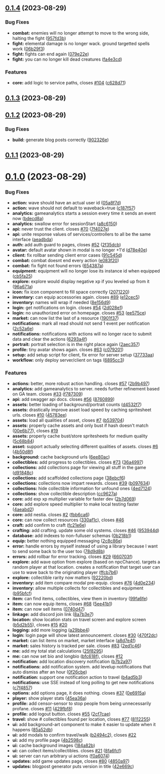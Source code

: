 ## [0.1.4](https://github.com/After-The-End-Of-All-Things/game/compare/v0.1.3...v0.1.4) (2023-08-29)


### Bug Fixes

* **combat:** enemies will no longer attempt to move to the wrong side, halting the fight ([957fd3b](https://github.com/After-The-End-Of-All-Things/game/commit/957fd3bcf1452452a27906f09267821b116f2643))
* **fight:** elemental damage is no longer wack. ground targetted spells work ([06b29f3](https://github.com/After-The-End-Of-All-Things/game/commit/06b29f37871eb6ae2f761090cbeb9138e03e15be))
* **fight:** fights can end again ([079e22e](https://github.com/After-The-End-Of-All-Things/game/commit/079e22ea0369f4f757bb3c9ea48f867c1b7b7ba4))
* **fight:** you can no longer kill dead creatures ([fa4e3cd](https://github.com/After-The-End-Of-All-Things/game/commit/fa4e3cd0b89fd96cbef413070fb600328f71c25c))


### Features

* **core:** add logic to service paths, closes [#104](https://github.com/After-The-End-Of-All-Things/game/issues/104) ([c628d71](https://github.com/After-The-End-Of-All-Things/game/commit/c628d712e68c251880c6ea987b469e8d1588a1f1))



## [0.1.3](https://github.com/After-The-End-Of-All-Things/game/compare/v0.1.2...v0.1.3) (2023-08-29)



## [0.1.2](https://github.com/After-The-End-Of-All-Things/game/compare/v0.1.1...v0.1.2) (2023-08-29)


### Bug Fixes

* **build:** generate blog posts correctly ([902326e](https://github.com/After-The-End-Of-All-Things/game/commit/902326e02eadef087c092d4bc156a0e5ad08a4be))



## [0.1.1](https://github.com/After-The-End-Of-All-Things/game/compare/v0.1.0...v0.1.1) (2023-08-29)



# [0.1.0](https://github.com/After-The-End-Of-All-Things/game/compare/0f26cbec9622f89edc58468e6a454b0abd7ea137...v0.1.0) (2023-08-29)


### Bug Fixes

* **action:** wave should have an actual user id ([05a8f7d](https://github.com/After-The-End-Of-All-Things/game/commit/05a8f7d23432d18fba519b9c8d61c296500a3de8))
* **action:** wave should not default to waveback=true ([c187f57](https://github.com/After-The-End-Of-All-Things/game/commit/c187f57bb41617374cd39be82dfc12bbb13b75ba))
* **analytics:** gameanalytics starts a session every time it sends an event now ([bdecd8a](https://github.com/After-The-End-Of-All-Things/game/commit/bdecd8a92ad256978603a8e437d6e89b386e26f7))
* **analytics:** swallow error for sessionStart ([a8c6150](https://github.com/After-The-End-Of-All-Things/game/commit/a8c61500403803ef469c5900302061996a4fbe7c))
* **api:** never trust the client. closes [#70](https://github.com/After-The-End-Of-All-Things/game/issues/70) ([7f4027e](https://github.com/After-The-End-Of-All-Things/game/commit/7f4027e8ed32edc2ee0423a385a9a5828efe1ed8))
* **api:** unite response values of services/controllers to all be the same interface ([aeadbda](https://github.com/After-The-End-Of-All-Things/game/commit/aeadbda27264eee5b8d7146b91b58c961067c33b))
* **auth:** add auth guard to pages, closes [#52](https://github.com/After-The-End-Of-All-Things/game/issues/52) ([2f35dcb](https://github.com/After-The-End-Of-All-Things/game/commit/2f35dcb022e36d772a797872ea36a8e8b10b9da7))
* **avatar:** default avatar shown in modal is no longer +1'd ([d78e40e](https://github.com/After-The-End-Of-All-Things/game/commit/d78e40e880838e7f4c7e565111f1893cd47a019e))
* **client:** fix rollbar sending client error cases ([91c545d](https://github.com/After-The-End-Of-All-Things/game/commit/91c545d2bb551292566b4e8f70acf07d3c10dc56))
* **combat:** combat doesnt end every action ([e083f20](https://github.com/After-The-End-Of-All-Things/game/commit/e083f20c651274904b6c51e2c569e408490adb9d))
* **combat:** fix fight not found errors ([654387a](https://github.com/After-The-End-Of-All-Things/game/commit/654387a07a00b48f7ec637648abc081665a3f660))
* **equipment:** equipment will no longer lose its instance id when equipped ([cb5fa25](https://github.com/After-The-End-Of-All-Things/game/commit/cb5fa2512945f6665f1e405b55b30b5b52e76d40))
* **explore:** explore would display negative xp if you leveled up from it ([96a671a](https://github.com/After-The-End-Of-All-Things/game/commit/96a671a0719bd0716a6c09fbd9e76918daa72817))
* **icon:** fix icon component to fill space correctly ([2071220](https://github.com/After-The-End-Of-All-Things/game/commit/2071220588ebc0fb8c8aff8ca15101373802297b))
* **inventory:** can equip accessories again. closes [#89](https://github.com/After-The-End-Of-All-Things/game/issues/89) ([e12cec5](https://github.com/After-The-End-Of-All-Things/game/commit/e12cec59b1e180e61880eafd63cfd1509ddc1b5d))
* **inventory:** names will wrap if needed ([8e156d9](https://github.com/After-The-End-Of-All-Things/game/commit/8e156d9bb6fce513068f99de38210076bb6f7dd7))
* **login:** get notifications on login. closes [#54](https://github.com/After-The-End-Of-All-Things/game/issues/54) ([2d028e1](https://github.com/After-The-End-Of-All-Things/game/commit/2d028e11948a265d6fb13ef0648287f4bb278d84))
* **login:** no unauthorized error on homepage. closes [#53](https://github.com/After-The-End-Of-All-Things/game/issues/53) ([ee575ce](https://github.com/After-The-End-Of-All-Things/game/commit/ee575cea151f3dc2889a8c6622c92b004cfc82f4))
* **market:** can now list the last of a resource ([1901f37](https://github.com/After-The-End-Of-All-Things/game/commit/1901f37b07460b9a75eac1168f8a6c425f945e87))
* **notifications:** mark all read should not send 1 event per notification ([2c52a6e](https://github.com/After-The-End-Of-All-Things/game/commit/2c52a6efb4a0f6f977b96a4eac994b125c9bcdfd))
* **notifications:** notifications with actions will no longer race to submit data and clear the actions ([6293a4f](https://github.com/After-The-End-Of-All-Things/game/commit/6293a4f49bb8be0407e8aea6660e556ad704b146))
* **portrait:** portrait selection is in the right place again ([2aec357](https://github.com/After-The-End-Of-All-Things/game/commit/2aec3577dcd2c0401212642d9007074cbae86413))
* **profile:** tiny avatar shows again. closes [#63](https://github.com/After-The-End-Of-All-Things/game/issues/63) ([c079201](https://github.com/After-The-End-Of-All-Things/game/commit/c079201e1a6198efd7e7e6d798a3f9e1b7b960b2))
* **setup:** add setup script for client, fix error for server setup ([37733aa](https://github.com/After-The-End-Of-All-Things/game/commit/37733aaff5e94ef43e80999fbd81721c41efa0df))
* **workflow:** only deploy server/client on tags ([6895cc3](https://github.com/After-The-End-Of-All-Things/game/commit/6895cc3ba174f15222f652956d9f1ab61a7308e8))


### Features

* **actions:** better, more robust action handling. closes [#57](https://github.com/After-The-End-Of-All-Things/game/issues/57) ([2b9b497](https://github.com/After-The-End-Of-All-Things/game/commit/2b9b497c3e8e009865bf4868b89dcd1954657187))
* **analytics:** add gameanalytics to server. needs further refinement based on GA team. closes [#33](https://github.com/After-The-End-Of-All-Things/game/issues/33) ([f787309](https://github.com/After-The-End-Of-All-Things/game/commit/f7873097ff7b71bd3bc7e3eca8239ccfc5c83547))
* **api:** add swagger api docs. closes [#56](https://github.com/After-The-End-Of-All-Things/game/issues/56) ([8760899](https://github.com/After-The-End-Of-All-Things/game/commit/8760899d2a3941eeb462e2b2980feface8598744))
* **assets:** better loading of background/portrait counts ([d4532f7](https://github.com/After-The-End-Of-All-Things/game/commit/d4532f7c8900a0683e4c733e70bdbb5b9773e74b))
* **assets:** drastically improve asset load speed by caching spritesheet urls. closes [#10](https://github.com/After-The-End-Of-All-Things/game/issues/10) ([45783ee](https://github.com/After-The-End-Of-All-Things/game/commit/45783eef27e7c8db1f3376853275fdd4738219f3))
* **assets:** load all qualities of asset, closes [#7](https://github.com/After-The-End-Of-All-Things/game/issues/7) ([b539704](https://github.com/After-The-End-Of-All-Things/game/commit/b53970417874c8478c86c5de383f257812776911))
* **assets:** properly cache assets and only bust if hash doesn't match ([00e6b77](https://github.com/After-The-End-Of-All-Things/game/commit/00e6b77957dc831c3867affe223520b8f8c50184)), closes [#19](https://github.com/After-The-End-Of-All-Things/game/issues/19)
* **assets:** properly cache bust/store spritesheets for medium quality ([5c68b84](https://github.com/After-The-End-Of-All-Things/game/commit/5c68b84d673014a1b180b528d5fd26f99f51213a))
* **asset:** support actually selecting different qualities of assets. closes [#6](https://github.com/After-The-End-Of-All-Things/game/issues/6) ([4b50d8f](https://github.com/After-The-End-Of-All-Things/game/commit/4b50d8fc3033bafb1ee4873876b5da9520dc1db4))
* **background:** cache background urls ([6ee80ac](https://github.com/After-The-End-Of-All-Things/game/commit/6ee80ac146a45db7dcc0538fe99b72f1344d2b64))
* **collectibles:** add progress to collectibles. closes [#73](https://github.com/After-The-End-Of-All-Things/game/issues/73) ([36a4997](https://github.com/After-The-End-Of-All-Things/game/commit/36a4997db651007984c8ffaa9380e202f71e32aa))
* **collections:** add collections page for viewing all stuff in the game ([d91848c](https://github.com/After-The-End-Of-All-Things/game/commit/d91848c55a83167ea7e567b506fc58d0984d62fb))
* **collections:** add scaffolded collections page ([38ebcf6](https://github.com/After-The-End-Of-All-Things/game/commit/38ebcf6f6209c48cf960040a2eb84e1eab08fb4f))
* **collections:** collections now impart rewards. closes [#39](https://github.com/After-The-End-Of-All-Things/game/issues/39) ([b097634](https://github.com/After-The-End-Of-All-Things/game/commit/b0976349596706cb3a934a084e598f26927c0f5a))
* **collections:** hide collectible information for unfound ones ([4ed7124](https://github.com/After-The-End-Of-All-Things/game/commit/4ed7124555028f9ea3dc08204767c798c2017060))
* **collections:** show collectible description ([cc9627a](https://github.com/After-The-End-Of-All-Things/game/commit/cc9627a36c4b95218b8ec01423d44264430c365e))
* **core:** add exp xp multiplier variable for faster dev ([2b7d069](https://github.com/After-The-End-Of-All-Things/game/commit/2b7d06918d1a22ea529137e09c7139482ad57bd9))
* **core:** add explore speed multiplier to make local testing faster ([4aeabd2](https://github.com/After-The-End-Of-All-Things/game/commit/4aeabd28f69a0866346f2eb96444dc68ed37722d))
* **core:** add nestia. closes [#2](https://github.com/After-The-End-Of-All-Things/game/issues/2) ([fbb6ca6](https://github.com/After-The-End-Of-All-Things/game/commit/fbb6ca6bd92d2a337521d2f740a4ce971fe1b2ae))
* **core:** can now collect resources ([330af1c](https://github.com/After-The-End-Of-All-Things/game/commit/330af1c0a424799de9c6a68e9f8a8ce8d236b86f)), closes [#46](https://github.com/After-The-End-Of-All-Things/game/issues/46)
* **craft:** add confirm to craft ([fc21e6e](https://github.com/After-The-End-Of-All-Things/game/commit/fc21e6e18c89e77a677cca03ee3824daa1220c16))
* **crafting:** add crafting. update some old systems. closes [#46](https://github.com/After-The-End-Of-All-Things/game/issues/46) ([953944d](https://github.com/After-The-End-Of-All-Things/game/commit/953944d6a56e9f933617bf44e96dcb69e514933f))
* **database:** add indexes to non-fulluser schemas ([0b218b1](https://github.com/After-The-End-Of-All-Things/game/commit/0b218b140d8f1d3014ccaf7de2528f2d513d5a3d))
* **equip:** better nothing equipped messaging ([2c8c86e](https://github.com/After-The-End-Of-All-Things/game/commit/2c8c86e41fbc1f8a0510a620df0205c0666cbebc))
* **error:** handle errors by myself instead of using a library because I want to send some back to the user too ([78d9d8b](https://github.com/After-The-End-Of-All-Things/game/commit/78d9d8b328d2a75f35e0711a2ce2c5705d8d3043))
* **errors:** add rollbar for error tracking. closes [#29](https://github.com/After-The-End-Of-All-Things/game/issues/29) ([660703f](https://github.com/After-The-End-Of-All-Things/game/commit/660703f6574b009eb890dc7edb7559e9bc876383))
* **explore:** add wave option from explore (based on npcChance). targets a random player at that location. creates a notification that target user can use to wave back to the originating player ([ffcb7b6](https://github.com/After-The-End-Of-All-Things/game/commit/ffcb7b6bd9bf1443847ff9c4bafe128a3a950edc))
* **explore:** collectible rarity now matters ([92220bd](https://github.com/After-The-End-Of-All-Things/game/commit/92220bd5892ce03ea48bd0c7136b19356d2c73c6))
* **inventory:** add item compare modal pre-equip. closes [#76](https://github.com/After-The-End-Of-All-Things/game/issues/76) ([4d0e234](https://github.com/After-The-End-Of-All-Things/game/commit/4d0e234d0ca7f098073641dc9bdb89863fc1b686))
* **inventory:** allow multiple collects for collectibles and equipment ([b95bfcf](https://github.com/After-The-End-Of-All-Things/game/commit/b95bfcf7d2f2ca262cd9507bc082f4af3e2d5d39))
* **item:** can find items, collectibles, view them in inventory ([99fa6fe](https://github.com/After-The-End-Of-All-Things/game/commit/99fa6fecb8be76fbb89fc385f21c6b1c5c130c69))
* **item:** can now equip items, closes [#68](https://github.com/After-The-End-Of-All-Things/game/issues/68) ([5ee41b1](https://github.com/After-The-End-Of-All-Things/game/commit/5ee41b1b51f76ac4e7279bd5af1eb10628144ecb))
* **item:** can now sell items ([0740d47](https://github.com/After-The-End-Of-All-Things/game/commit/0740d4748ad637eec8caf40ad531c474f914bed4))
* **linkage:** add discord join link ([8a7b3e7](https://github.com/After-The-End-Of-All-Things/game/commit/8a7b3e7c60a5a2d8ba42b4fbbaefc66e2fbf4bd8))
* **location:** show location stats on travel screen and explore screen ([b5d2b55](https://github.com/After-The-End-Of-All-Things/game/commit/b5d2b551094607ebae454f4249bc31d68997241e)), closes [#15](https://github.com/After-The-End-Of-All-Things/game/issues/15) [#20](https://github.com/After-The-End-Of-All-Things/game/issues/20)
* **logging:** add more logging ([a29bbe4](https://github.com/After-The-End-Of-All-Things/game/commit/a29bbe4ca8a6eb2a7c8f3485131b7044345ca8b6))
* **login:** login page will show latest announcement. closes [#30](https://github.com/After-The-End-Of-All-Things/game/issues/30) ([470f2dc](https://github.com/After-The-End-Of-All-Things/game/commit/470f2dc63dcd32564da91b28adc8e7ab4bea0471))
* **market:** can list items on market, market interface ([a8d7e4f](https://github.com/After-The-End-Of-All-Things/game/commit/a8d7e4f73a7f8258504ba647eabeefd0d0c01085))
* **market:** sales history is tracked per sale. closes [#83](https://github.com/After-The-End-Of-All-Things/game/issues/83) ([2ed1c46](https://github.com/After-The-End-Of-All-Things/game/commit/2ed1c46856cb9a3bd7b5a33b6c928deeb66034bc))
* **me:** add my total stat calculations ([25f8295](https://github.com/After-The-End-Of-All-Things/game/commit/25f82955920ad1fe61b0392be74162011f7a4ce8))
* **me:** can now set bio and longbio ([bfc618f](https://github.com/After-The-End-Of-All-Things/game/commit/bfc618f94a1ee420c04d0823befda302ba3a3fd2)), closes [#12](https://github.com/After-The-End-Of-All-Things/game/issues/12)
* **notification:** add location discovery notification ([b7b2a97](https://github.com/After-The-End-Of-All-Things/game/commit/b7b2a97aceb7e962322f853a0d9ea3425fd7bafd))
* **notifications:** add notification system. add levelup notifications that auto dismiss after an hour ([0f26cbe](https://github.com/After-The-End-Of-All-Things/game/commit/0f26cbec9622f89edc58468e6a454b0abd7ea137))
* **notification:** support one notification action to travel ([b4ad5b3](https://github.com/After-The-End-Of-All-Things/game/commit/b4ad5b31364ca3ab90f85d05ccac81c69555607f))
* **notifications:** use SSE instead of long polling to get new notifications ([c7f4857](https://github.com/After-The-End-Of-All-Things/game/commit/c7f4857d8f63941405c46fb8d2265150e417b485))
* **options:** add options page, it does nothing. closes [#37](https://github.com/After-The-End-Of-All-Things/game/issues/37) ([0e6915a](https://github.com/After-The-End-Of-All-Things/game/commit/0e6915a019f18074f320b46efee4def89ef28a1e))
* **player:** show player stats ([45ea36a](https://github.com/After-The-End-Of-All-Things/game/commit/45ea36a0a976bcfd32ce47c2e132fbe6776b86a6))
* **profile:** add censor-sensor to stop people from being unnecessarily profane. closes [#11](https://github.com/After-The-End-Of-All-Things/game/issues/11) ([429fbf8](https://github.com/After-The-End-Of-All-Things/game/commit/429fbf835855eba99c7348fc0a32bcb8d846f973))
* **profile:** add logout button. closes [#55](https://github.com/After-The-End-Of-All-Things/game/issues/55) ([2cf7cae](https://github.com/After-The-End-Of-All-Things/game/commit/2cf7caed753c7c2f4ab9e9a8e73053d4cc51f6d9))
* **travel:** show # collectibles found per location, closes [#77](https://github.com/After-The-End-Of-All-Things/game/issues/77) ([8112255](https://github.com/After-The-End-Of-All-Things/game/commit/81122558caaae152a272117143a898524559a902))
* **ui:** add background-art component to make it easier to update when it happens ([85a52db](https://github.com/After-The-End-Of-All-Things/game/commit/85a52dbcac28e14642b3e08ed5371bb3769ad947))
* **ui:** add modals to confirm travel/walk ([b2494c2](https://github.com/After-The-End-Of-All-Things/game/commit/b2494c2810c4f7d57dc40dee510bd115f0606331)), closes [#22](https://github.com/After-The-End-Of-All-Things/game/issues/22)
* **ui:** add my profile page ([4b2598c](https://github.com/After-The-End-Of-All-Things/game/commit/4b2598c3816afa3c3959ba8cad92eabe22664510))
* **ui:** cache background images ([184a82b](https://github.com/After-The-End-Of-All-Things/game/commit/184a82b126cff7284f9ee2a77634d734ec9782ac))
* **ui:** can collect items/collectibles. closes [#21](https://github.com/After-The-End-Of-All-Things/game/issues/21) ([8fa6fcf](https://github.com/After-The-End-Of-All-Things/game/commit/8fa6fcf7e944fc5179de3331f738da8e38f767a3))
* **ui:** server can run arbitrary ui actions ([f0a6074](https://github.com/After-The-End-Of-All-Things/game/commit/f0a6074124a9375eee92e8b541dda44ef7820fbe))
* **updates:** add game updates page, closes [#80](https://github.com/After-The-End-Of-All-Things/game/issues/80) ([4850a97](https://github.com/After-The-End-Of-All-Things/game/commit/4850a973531778e862c14bc4a63bdafba5265b15))
* **updates:** blogpost generator puts version in title ([42e669c](https://github.com/After-The-End-Of-All-Things/game/commit/42e669c97389cd6adddb6a9cec94550978331d82))



